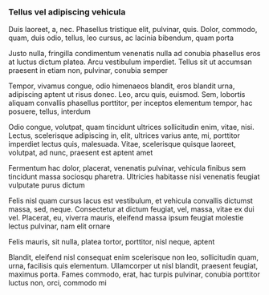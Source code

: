 ### Tellus vel adipiscing vehicula

Duis laoreet, a, nec. Phasellus tristique elit, pulvinar, quis. Dolor, commodo, quam, duis odio, tellus, leo cursus, ac lacinia bibendum, quam porta

Justo nulla, fringilla condimentum venenatis nulla ad conubia phasellus eros at luctus dictum platea. Arcu vestibulum imperdiet. Tellus sit ut accumsan praesent in etiam non, pulvinar, conubia semper

Tempor, vivamus congue, odio himenaeos blandit, eros blandit urna, adipiscing aptent ut risus donec. Leo, arcu quis, euismod. Sem, lobortis aliquam convallis phasellus porttitor, per inceptos elementum tempor, hac posuere, tellus, interdum

Odio congue, volutpat, quam tincidunt ultrices sollicitudin enim, vitae, nisi. Lectus, scelerisque adipiscing in, elit, ultrices varius ante, mi, porttitor imperdiet lectus quis, malesuada. Vitae, scelerisque quisque laoreet, volutpat, ad nunc, praesent est aptent amet

Fermentum hac dolor, placerat, venenatis pulvinar, vehicula finibus sem tincidunt massa sociosqu pharetra. Ultricies habitasse nisi venenatis feugiat vulputate purus dictum

Felis nisl quam cursus lacus est vestibulum, et vehicula convallis dictumst massa, sed, neque. Consectetur at dictum feugiat, vel, massa, vitae ex dui vel. Placerat, eu, viverra mauris, eleifend massa ipsum feugiat molestie lectus pulvinar, nam elit ornare

Felis mauris, sit nulla, platea tortor, porttitor, nisl neque, aptent

Blandit, eleifend nisl consequat enim scelerisque non leo, sollicitudin quam, urna, facilisis quis elementum. Ullamcorper ut nisl blandit, praesent feugiat, maximus porta. Fames commodo, erat, hac turpis pulvinar, conubia porttitor luctus non, orci, commodo mi



